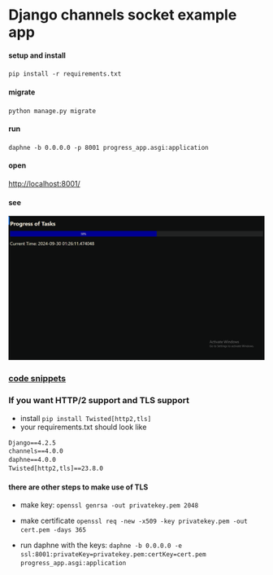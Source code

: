# Django channels socket example app

#### setup and install

`pip install -r requirements.txt`

#### migrate

`python manage.py migrate`

#### run

`daphne -b 0.0.0.0 -p 8001 progress_app.asgi:application`

#### open

[http://localhost:8001/](http://localhost:8001/)

#### see

![Browser](/browser.png)

### [code snippets](/deets.md)

### If you want HTTP/2 support and TLS support

- install `pip install Twisted[http2,tls]`
- your requirements.txt should look like

```txt
Django==4.2.5
channels==4.0.0
daphne==4.0.0
Twisted[http2,tls]==23.8.0
```

#### there are other steps to make use of TLS

- make key: `openssl genrsa -out privatekey.pem 2048`

- make certificate `openssl req -new -x509 -key privatekey.pem -out cert.pem -days 365`

- run daphne with the keys: `daphne -b 0.0.0.0 -e ssl:8001:privateKey=privatekey.pem:certKey=cert.pem progress_app.asgi:application`
